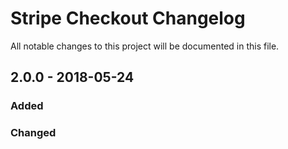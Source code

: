 # Stripe Checkout Changelog

All notable changes to this project will be documented in this file.

## 2.0.0 - 2018-05-24

### Added

### Changed

